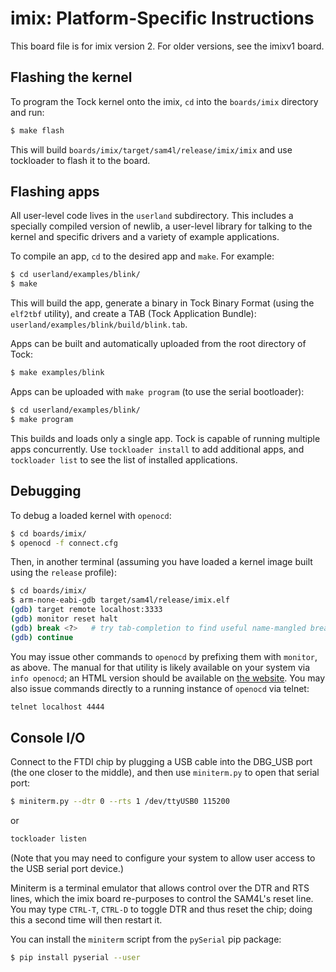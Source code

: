 imix: Platform-Specific Instructions
=====================================

This board file is for imix version 2. For older versions, see the imixv1 board.


## Flashing the kernel

To program the Tock kernel onto the imix, `cd` into the `boards/imix` directory
and run:

```bash
$ make flash
```

This will build `boards/imix/target/sam4l/release/imix/imix` and use tockloader to
flash it to the board.


## Flashing apps

All user-level code lives in the `userland` subdirectory. This includes a
specially compiled version of newlib, a user-level library for talking to the
kernel and specific drivers and a variety of example applications.

To compile an app, `cd` to the desired app and `make`. For example:

```bash
$ cd userland/examples/blink/
$ make
```

This will build the app, generate a binary in Tock Binary Format (using the
`elf2tbf` utility), and create a TAB (Tock Application Bundle):
`userland/examples/blink/build/blink.tab`.

Apps can be built and automatically uploaded from the root directory of Tock:

```bash
$ make examples/blink
```

Apps can be uploaded with `make program` (to use the serial bootloader):

```bash
$ cd userland/examples/blink/
$ make program
```

This builds and loads only a single app. Tock is capable of running multiple apps
concurrently. Use `tockloader install` to add additional apps, and `tockloader list`
to see the list of installed applications.

## Debugging

To debug a loaded kernel with `openocd`:

```bash
$ cd boards/imix/
$ openocd -f connect.cfg
```

Then, in another terminal (assuming you have loaded a kernel image built using
the `release` profile):

```bash
$ cd boards/imix/
$ arm-none-eabi-gdb target/sam4l/release/imix.elf
(gdb) target remote localhost:3333
(gdb) monitor reset halt
(gdb) break <?>   # try tab-completion to find useful name-mangled breakpoints
(gdb) continue
```

You may issue other commands to `openocd` by prefixing them with `monitor`, as
above.  The manual for that utility is likely available on your system via
`info openocd`; an HTML version should be available on
[the website](http://openocd.org/).  You may also issue commands directly to a
running instance of `openocd` via telnet:

```bash
telnet localhost 4444
```

## Console I/O

Connect to the FTDI chip by plugging a USB cable into the DBG\_USB port (the
one closer to the middle), and then use `miniterm.py` to open that serial port:

```bash
$ miniterm.py --dtr 0 --rts 1 /dev/ttyUSB0 115200
```

or

```bash
tockloader listen
```

(Note that you may need to configure your system to allow user access to the
USB serial port device.)

Miniterm is a terminal emulator that allows control over the DTR and RTS lines,
which the imix board re-purposes to control the SAM4L's reset line.  You may
type `CTRL-T`, `CTRL-D` to toggle DTR and thus reset the chip; doing this a
second time will then restart it.

You can install the `miniterm` script from the `pySerial` pip package:

```bash
$ pip install pyserial --user
```

